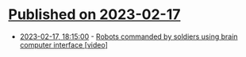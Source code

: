 # [Published on 2023-02-17](index.md)

* [2023-02-17, 18:15:00](https://news.ycombinator.com/item?id=34838236) - [Robots commanded by soldiers using brain computer interface [video]](https://www.youtube.com/watch?v=_NTdWUemLMs)
